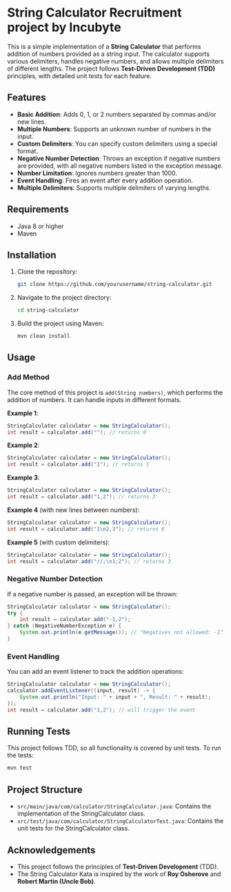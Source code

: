 

# String Calculator Recruitment project by Incubyte

This is a simple implementation of a **String Calculator** that performs addition of numbers provided as a string input. The calculator supports various delimiters, handles negative numbers, and allows multiple delimiters of different lengths. The project follows **Test-Driven Development (TDD)** principles, with detailed unit tests for each feature.

## Features

- **Basic Addition**: Adds 0, 1, or 2 numbers separated by commas and/or new lines.
- **Multiple Numbers**: Supports an unknown number of numbers in the input.
- **Custom Delimiters**: You can specify custom delimiters using a special format.
- **Negative Number Detection**: Throws an exception if negative numbers are provided, with all negative numbers listed in the exception message.
- **Number Limitation**: Ignores numbers greater than 1000.
- **Event Handling**: Fires an event after every addition operation.
- **Multiple Delimiters**: Supports multiple delimiters of varying lengths.

## Requirements

- Java 8 or higher
- Maven

## Installation

1. Clone the repository:

   ```bash
   git clone https://github.com/yourusername/string-calculator.git
   ```

2. Navigate to the project directory:

   ```bash
   cd string-calculator
   ```

3. Build the project using Maven:

   ```bash
   mvn clean install
   ```

## Usage

### Add Method

The core method of this project is `add(String numbers)`, which performs the addition of numbers. It can handle inputs in different formats.

**Example 1**: 
```java
StringCalculator calculator = new StringCalculator();
int result = calculator.add(""); // returns 0
```

**Example 2**: 
```java
StringCalculator calculator = new StringCalculator();
int result = calculator.add("1"); // returns 1
```

**Example 3**:
```java
StringCalculator calculator = new StringCalculator();
int result = calculator.add("1,2"); // returns 3
```

**Example 4** (with new lines between numbers):
```java
StringCalculator calculator = new StringCalculator();
int result = calculator.add("1\n2,3"); // returns 6
```

**Example 5** (with custom delimiters):
```java
StringCalculator calculator = new StringCalculator();
int result = calculator.add("//;\n1;2"); // returns 3
```

### Negative Number Detection

If a negative number is passed, an exception will be thrown:

```java
StringCalculator calculator = new StringCalculator();
try {
    int result = calculator.add("-1,2");
} catch (NegativeNumberException e) {
    System.out.println(e.getMessage()); // "Negatives not allowed: -1"
}
```

### Event Handling

You can add an event listener to track the addition operations:

```java
StringCalculator calculator = new StringCalculator();
calculator.addEventListener((input, result) -> {
    System.out.println("Input: " + input + ", Result: " + result);
});
int result = calculator.add("1,2"); // will trigger the event
```

## Running Tests

This project follows TDD, so all functionality is covered by unit tests. To run the tests:

```bash
mvn test
```

## Project Structure

- `src/main/java/com/calculator/StringCalculator.java`: Contains the implementation of the StringCalculator class.
- `src/test/java/com/calculator/StringCalculatorTest.java`: Contains the unit tests for the StringCalculator class.


## Acknowledgements

- This project follows the principles of **Test-Driven Development** (TDD).
- The String Calculator Kata is inspired by the work of **Roy Osherove** and **Robert Martin (Uncle Bob)**.


